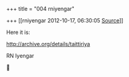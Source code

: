 +++
title = "004 rniyengar"

+++
[[rniyengar	2012-10-17, 06:30:05 [Source](https://groups.google.com/g/bvparishat/c/9bjRW_QONzA)]]



Here it is:  
  
<http://archive.org/details/taittiriya>  
  
RN Iyengar  



